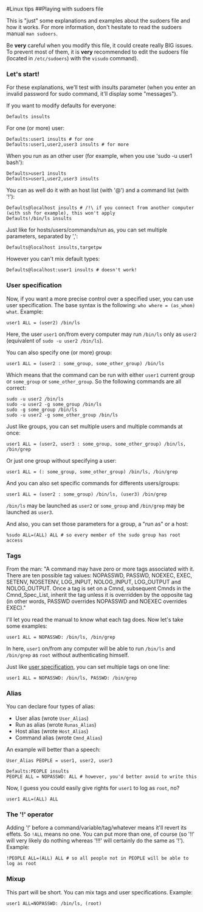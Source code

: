#Linux tips
##Playing with sudoers file

This is "just" some explanations and examples about the sudoers file and how it works. For more information, don't hesitate to read the sudoers manual `man sudoers`.

Be __very__ careful when you modify this file, it could create really BIG issues. To prevent most of them, it is __very__ recommended to edit the sudoers file (located in `/etc/sudoers`) with the `visudo` command).

### Let's start!

For these explanations, we'll test with insults parameter (when you enter an invalid password for sudo command, it'll display some "messages").

If you want to modify defaults for everyone:

```Shell
Defaults insults
```

For one (or more) user:

```Shell
Defaults:user1 insults # for one
Defaults:user1,user2,user3 insults # for more
```

When you run as an other user (for example, when you use 'sudo -u user1 bash'):

```Shell
Defaults>user1 insults
Defaults>user1,user2,user3 insults
```

You can as well do it with an host list (with '@') and a command list (with '!'):

```Shell
Defaults@localhost insults # /!\ if you connect from another computer (with ssh for example), this won't apply
Defaults!/bin/ls insults
```

Just like for hosts/users/commands/run as, you can set multiple parameters, separated by ',':

```Shell
Defaults@localhost insults,targetpw
```

However you can't mix default types:

```Shell
Defaults@localhost:user1 insults # doesn't work!
```

### User specification

Now, if you want a more precise control over a specified user, you can use user specification. The base syntax is the following: `who where = (as_whom) what`. Example:

`user1 ALL = (user2) /bin/ls`

Here, the user `user1` on/from every computer may run `/bin/ls` only as `user2` (equivalent of `sudo -u user2 /bin/ls`).

You can also specify one (or more) group:

```Shell
user1 ALL = (user2 : some_group, some_other_group) /bin/ls
```

Which means that the command can be run with either `user1` current group or `some_group` or `some_other_group`. So the following commands are all correct:

```Shell
sudo -u user2 /bin/ls
sudo -u user2 -g some_group /bin/ls
sudo -g some_group /bin/ls
sudo -u user2 -g some_other_group /bin/ls
```

Just like groups, you can set multiple users and multiple commands at once:

```Shell
user1 ALL = (user2, user3 : some_group, some_other_group) /bin/ls, /bin/grep
```

Or just one group without specifying a user:

```Shell
user1 ALL = (: some_group, some_other_group) /bin/ls, /bin/grep
```

And you can also set specific commands for differents users/groups:

```Shell
user1 ALL = (user2 : some_group) /bin/ls, (user3) /bin/grep
```

`/bin/ls` may be launched as `user2` or `some_group` and `/bin/grep` may be launched as `user3`.

And also, you can set those parameters for a group, a "run as" or a host:

```Shell
%sudo ALL=(ALL) ALL # so every member of the sudo group has root access
```

### Tags

From the man: "A command may have zero or more tags associated with it.  There are ten possible tag values: NOPASSWD, PASSWD, NOEXEC, EXEC, SETENV, NOSETENV, LOG_INPUT, NOLOG_INPUT, LOG_OUTPUT and NOLOG_OUTPUT. Once a tag is set on a Cmnd, subsequent Cmnds in the Cmnd_Spec_List, inherit the tag unless it is overridden by the opposite tag (in other words, PASSWD overrides NOPASSWD and NOEXEC overrides EXEC)."

I'll let you read the manual to know what each tag does. Now let's take some examples:

```Shell
user1 ALL = NOPASSWD: /bin/ls, /bin/grep
```

In here, `user1` on/from any computer will be able to run `/bin/ls` and `/bin/grep` as `root` without authenticating himself.

Just like [user specification](self#user_specification), you can set multiple tags on one line:

```Shell
user1 ALL = NOPASSWD: /bin/ls, PASSWD: /bin/grep
```

### Alias

You can declare four types of alias:

* User alias (wrote `User_Alias`)
* Run as alias (wrote `Runas_Alias`)
* Host alias (wrote `Host_Alias`)
* Command alias (wrote `Cmnd_Alias`)

An example will better than a speech:

```Shell
User_Alias PEOPLE = user1, user2, user3

Defaults:PEOPLE insults
PEOPLE ALL = NOPASSWD: ALL # however, you'd better avoid to write this
```

Now, I guess you could easily give rights for `user1` to log as `root`, no?

```Shell
user1 ALL=(ALL) ALL
```

### The '!' operator

Adding '!' before a command/variable/tag/whatever means it'll revert its effets. So `!ALL` means no one. You can put more than one, of course (so '!!' will very likely do nothing whereas '!!!' will certainly do the same as '!'). Example:


```Shell
!PEOPLE ALL=(ALL) ALL # so all people not in PEOPLE will be able to log as root
```

### Mixup

This part will be short. You can mix tags and user specifications. Example:

```Shell
user1 ALL=NOPASSWD: /bin/ls, (root)
```
